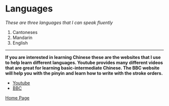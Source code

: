 
# Languages
*These are three languages that I can speak fluently*
1. Cantoneses 
2. Mandarin
3. English
---------------------------------

**If you are interested in learning Chinese these are the websites that I use to help learn different languages. Youtube provides many different videos that are great for learning basic-intermediate Chinese. The BBC website will help you with the pinyin and learn how to write with the stroke orders.**

* [Youtube](https://www.youtube.com "To The Site")
* [BBC](https://www.bbc.co.uk/languages/chinese/ "To The Site")

[Home Page](./README.md)
